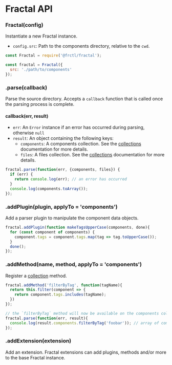 # Fractal API

### Fractal(config)

Instantiate a new Fractal instance.

* `config.src`: Path to the components directory, relative to the `cwd`.

```js
const Fractal = require('@frctl/fractal');

const fractal = Fractal({
  src: './path/to/components'
});
```

### .parse(callback)

Parse the source directory. Accepts a `callback` function that is called once the parsing process is complete.

#### callback(err, result)

* `err`: An `Error` instance if an error has occurred during parsing, otherwise `null`
* `result`: An object containing the following keys:
  * `components`: A components collection. See the [collections](/docs/collections.md) documentation for more details.
  * `files`: A files collection. See the [collections](/docs/collections.md) documentation for more details.

```js
fractal.parse(function(err, {components, files}) {
  if (err) {
    return console.log(err); // an error has occurred
  }
  console.log(components.toArray());
});
```

### .addPlugin(plugin, applyTo = 'components')

Add a parser plugin to manipulate the component data objects.

```js
fractal.addPlugin(function makeTagsUpperCase(components, done){
  for (const component of components) {
    component.tags = component.tags.map(tag => tag.toUpperCase());
  }
  done();
});
```

### .addMethod(name, method, applyTo = 'components')

Register a [collection](/docs/collections.md) method.

```js
fractal.addMethod('filterByTag', function(tagName){
  return this.filter(component => {
    return component.tags.includes(tagName);
  })
});

// the `filterByTag` method will now be available on the components collection returned by the .parse() method
fractal.parse(function(err, result){
  console.log(result.components.filterByTag('foobar')); // array of components with the tag 'foobar'
});
```

### .addExtension(extension)

Add an extension. Fractal extensions can add plugins, methods and/or more to the base Fractal instance.
